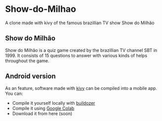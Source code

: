 # Show-do-Milhao
A clone made with kivy of the famous brazillian TV show Show do Milhão

## Show do Milhão
Show do Milhão is a quiz game created by the brazillian TV channel SBT in 1999. It consists of 15 questions to answer with various kinds of helps throughout the game.

## Android version
As an feature, software made with [kivy](https://github.com/kivy/kivy) can be compiled into a mobile app. You can:
- Compile it yourself locally with [buildozer](https://buildozer.readthedocs.io/en/latest/)
- Compile it using [Google Colab](https://colab.research.google.com/drive/1b9gMzs6XAtxCtahxei4N0fWZk7xiPlVw)
- Download it from here (soon)
